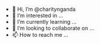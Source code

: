 - 👋 Hi, I’m @charitynganda
- 👀 I’m interested in ...
- 🌱 I’m currently learning ...
- 💞️ I’m looking to collaborate on ...
- 📫 How to reach me ...

<!---
charitynganda/charitynganda is a ✨ special ✨ repository because its `README.md` (this file) appears on your GitHub profile.
You can click the Preview link to take a look at your changes.
--->
